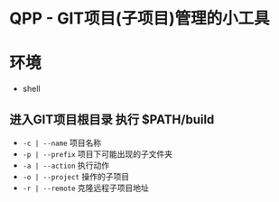# QPP - GIT项目(子项目)管理的小工具

# 环境
- shell

## 进入GIT项目根目录 执行 $PATH/build
- `-c | --name` 项目名称
- `-p | --prefix` 项目下可能出现的子文件夹
- `-a | --action` 执行动作
- `-o | --project` 操作的子项目
- `-r | --remote` 克隆远程子项目地址
